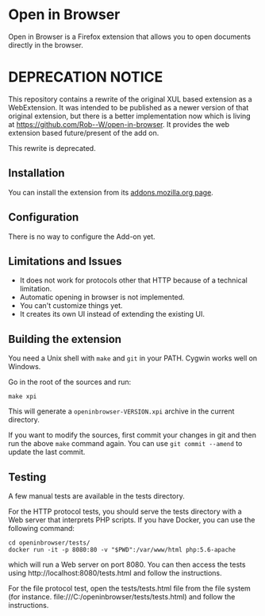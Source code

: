 Open in Browser
===============

Open in Browser is a Firefox extension that allows you to open documents directly in the browser.

# DEPRECATION NOTICE

This repository contains a rewrite of the original XUL based extension as a WebExtension.
It was intended to be published as a newer version of that original extension,
but there is a better implementation now which is living at https://github.com/Rob--W/open-in-browser. It provides the web extension based future/present of the add on.

This rewrite is deprecated.

## Installation

You can install the extension from its [addons.mozilla.org page](https://addons.mozilla.org/En-us/firefox/addon/open-in-browser/).

## Configuration

There is no way to configure the Add-on yet.

## Limitations and Issues

* It does not work for protocols other that HTTP because of a technical limitation.
* Automatic opening in browser is not implemented.
* You can't customize things yet.
* It creates its own UI instead of extending the existing UI.

## Building the extension

You need a Unix shell with `make` and `git` in your PATH. Cygwin works well on Windows.

Go in the root of the sources and run:

    make xpi

This will generate a `openinbrowser-VERSION.xpi` archive in the current directory.

If you want to modify the sources, first commit your changes in git and then run the above `make` command again.
You can use `git commit --amend` to update the last commit. 

## Testing

A few manual tests are available in the tests directory.

For the HTTP protocol tests, you should serve the tests directory with a Web server that interprets PHP scripts.
If you have Docker, you can use the following command:

    cd openinbrowser/tests/
    docker run -it -p 8080:80 -v "$PWD":/var/www/html php:5.6-apache

which will run a Web server on port 8080. You can then access the tests using http://localhost:8080/tests.html and
follow the instructions.

For the file protocol test, open the tests/tests.html file from the file system (for instance. file:///C:/openinbrowser/tests/tests.html) and follow the instructions.
